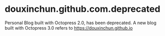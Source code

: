 # douxinchun.github.com.deprecated
Personal Blog built with Octopress 2.0, has been deprecated.
A new blog built with Octopress 3.0 refers to https://douxinchun.github.io
